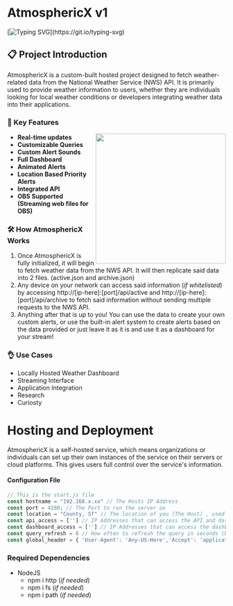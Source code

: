 # AtmosphericX v1
[![Typing SVG](https://readme-typing-svg.herokuapp.com?font=Fira+Code&weight=1&duration=2000&pause=1000&color=F70000&width=435&lines=Have+Questions%3F;Feel+free+to+contact+me!)](https://git.io/typing-svg)

## 📋 Project Introduction
AtmosphericX is a custom-built hosted project designed to fetch weather-related data from the National Weather Service (NWS) API. It is primarily used to provide weather information to users, whether they are individuals looking for local weather conditions or developers integrating weather data into their applications.

### 🔑 Key Features
<img align="right" height="300vh" src="https://github.com/K3YOMI/AtmosphericX/assets/54733885/e6cdf44a-ea6e-4acb-9386-e19ed1506507">

 - **Real-time updates**
 - **Customizable Queries**
 - **Custom Alert Sounds**
 - **Full Dashboard**
 - **Animated Alerts**
 - **Location Based Priority Alerts**
 - **Integrated API**
 - **OBS Supported (Streaming web files for OBS)**


### 🛠️ How AtmosphericX Works

 1. Once AtmosphericX is fully initialized, it will begin to fetch weather data from the NWS API. It will then replicate said data into 2 files. (active.json and archive.json)
 2. Any device on your network can access said information (*if whitelisted*) by accessing http://[ip-here]:[port]/api/active and http://[ip-here]:[port]/api/archive to fetch said information without sending multiple requests to the NWS API.
 3. Anything after that is up to you! You can use the data to create your own custom alerts, or use the built-in alert system to create alerts based on the data provided or just leave it as it is and use it as a dashboard for your stream!

### 👌 Use Cases
- Locally Hosted Weather Dashboard
- Streaming Interface
- Application Integration
- Research
- Curiosty



# Hosting and Deployment
AtmosphericX is a self-hosted service, which means organizations or individuals can set up their own instances of the service on their servers or cloud platforms. This gives users full control over the service's information.

#### Configuration File
```js
// This is the start.js file
const hostname = "192.168.x.xx" // The Hosts IP Address
const port = 4280; // The Port to run the server on
const location = "County, ST" // The location of you (The Host) , used to send private alerts to you during severe weather events.
const api_access = [''] // IP Addresses that can access the API and dashboard. (You can also do a wildcard '*' to allow all IP Addresses to access the API and dashboard.)
const dashboard_access = [''] // IP Addresses that can access the dashboard. (You can also do a wildcard '*' to allow all IP Addresses to access the dashboard.)
const query_refresh = 8 // How often to refresh the query in seconds (Default: 8, seems to be the fastest without getting rate limited)
const global_header = { 'User-Agent': 'Any-US-Here','Accept': 'application/geo+json','Accept-Language': 'en-US'}
```

### Required Dependencies
- NodeJS
  - npm i http (*if needed*)
  - npm i fs (*if needed*)
  - npm i path (*if needed*)




